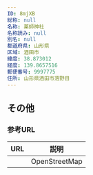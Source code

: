 ```yaml
---
ID: 8mjXB
総称: null
名称: 薬師神社
名称読み: null
別名: null
都道府県: 山形県
区域: 酒田市
緯度: 38.873012
経度: 139.8657516
郵便番号: 9997775
住所: 山形県酒田市落野目
---
```


## その他

### 参考URL

| URL | 説明          |
| --- | ------------- |
|     | OpenStreetMap |
